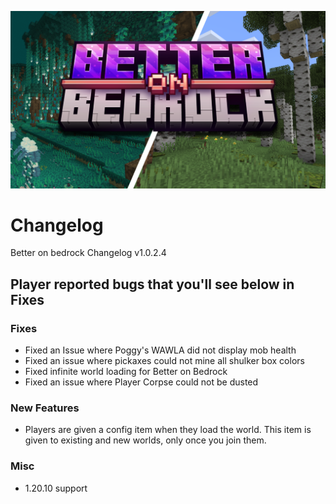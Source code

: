 
![image](/Main/assets/bob-rebrand.png)

# Changelog

Better on bedrock Changelog v1.0.2.4

## Player reported bugs that you'll see below in Fixes

### Fixes
- Fixed an Issue where Poggy's WAWLA did not display mob health
- Fixed an issue where pickaxes could not mine all shulker box colors
- Fixed infinite world loading for Better on Bedrock
- Fixed an issue where Player Corpse could not be dusted

### New Features
- Players are given a config item when they load the world. This item is given to existing and new worlds, only once you join them.

### Misc
- 1.20.10 support